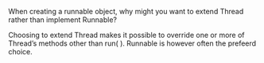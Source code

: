 When creating a runnable object, why might you want to extend Thread rather than implement Runnable?

Choosing to extend Thread makes it possible to override one or more of Thread’s methods other than run( ). Runnable is however often the prefeerd choice.

